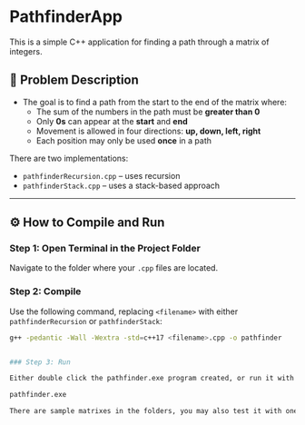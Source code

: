 # PathfinderApp

This is a simple C++ application for finding a path through a matrix of integers.

## 🧭 Problem Description

- The goal is to find a path from the start to the end of the matrix where:
  - The sum of the numbers in the path must be **greater than 0**
  - Only **0s** can appear at the **start** and **end**
  - Movement is allowed in four directions: **up, down, left, right**
  - Each position may only be used **once** in a path

There are two implementations:
- `pathfinderRecursion.cpp` – uses recursion
- `pathfinderStack.cpp` – uses a stack-based approach

---

## ⚙️ How to Compile and Run

### Step 1: Open Terminal in the Project Folder

Navigate to the folder where your `.cpp` files are located.

### Step 2: Compile

Use the following command, replacing `<filename>` with either `pathfinderRecursion` or `pathfinderStack`:

```bash
g++ -pedantic -Wall -Wextra -std=c++17 <filename>.cpp -o pathfinder


### Step 3: Run

Either double click the pathfinder.exe program created, or run it with the command

pathfinder.exe

There are sample matrixes in the folders, you may also test it with ones you've created.
